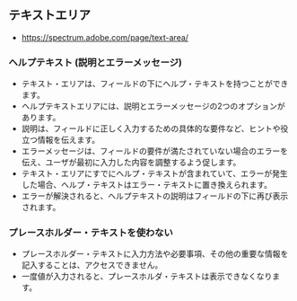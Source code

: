 ## テキストエリア
- https://spectrum.adobe.com/page/text-area/

### ヘルプテキスト (説明とエラーメッセージ)
- テキスト・エリアは、フィールドの下にヘルプ・テキストを持つことができます。
- ヘルプテキストエリアには、説明とエラーメッセージの2つのオプションがあります。
- 説明は、フィールドに正しく入力するための具体的な要件など、ヒントや役立つ情報を伝えます。
- エラーメッセージは、フィールドの要件が満たされていない場合のエラーを伝え、ユーザが最初に入力した内容を調整するよう促します。
- テキスト・エリアにすでにヘルプ・テキストが含まれていて、エラーが発生した場合、ヘルプ・テキストはエラー・テキストに置き換えられます。
- エラーが解決されると、ヘルプテキストの説明はフィールドの下に再び表示されます。

### プレースホルダー・テキストを使わない
- プレースホルダー・テキストに入力方法や必要事項、その他の重要な情報を記入することは、アクセスできません。
- 一度値が入力されると、プレースホルダ・テキストは表示できなくなります。
